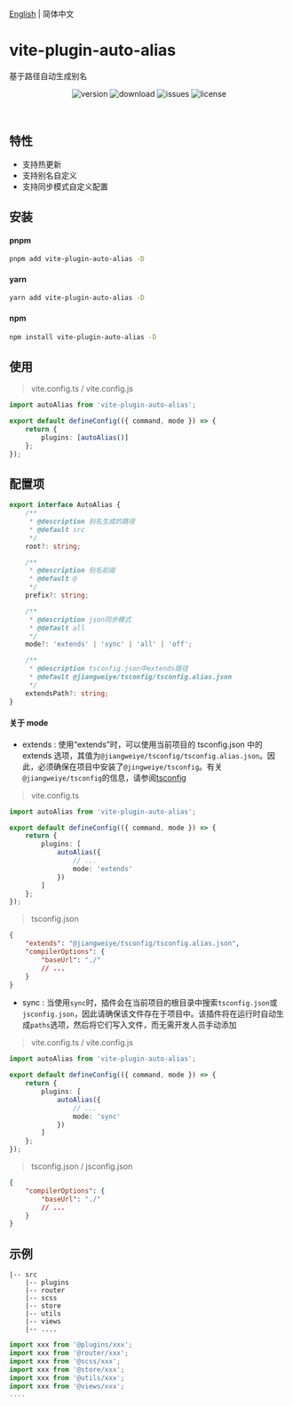 [English](https://github.com/jwyGithub/vite-plugin-auto-alias) | 简体中文

# vite-plugin-auto-alias

基于路径自动生成别名

<p align="center">
  <img src="https://img.shields.io/npm/v/vite-plugin-auto-alias" alt='version'>
  <img src="https://img.shields.io/npm/dm/vite-plugin-auto-alias" alt='download'>
  <img src="https://img.shields.io/github/issues/jwyGithub/vite-plugin-auto-alias" alt='issues'>
  <img src="https://img.shields.io/github/license/jwyGithub/vite-plugin-auto-alias" alt='license'>
</p>
<br />

## 特性

-   支持热更新
-   支持别名自定义
-   支持同步模式自定义配置

## 安装

#### pnpm

```sh
pnpm add vite-plugin-auto-alias -D
```

#### yarn

```sh
yarn add vite-plugin-auto-alias -D
```

#### npm

```sh
npm install vite-plugin-auto-alias -D
```

## 使用

> vite.config.ts / vite.config.js

```typescript
import autoAlias from 'vite-plugin-auto-alias';

export default defineConfig(({ command, mode }) => {
    return {
        plugins: [autoAlias()]
    };
});
```

## 配置项

```typescript
export interface AutoAlias {
    /**
     * @description 别名生成的路径
     * @default src
     */
    root?: string;

    /**
     * @description 别名前缀
     * @default @
     */
    prefix?: string;

    /**
     * @description json同步模式
     * @default all
     */
    mode?: 'extends' | 'sync' | 'all' | 'off';

    /**
     * @description tsconfig.json中extends路径
     * @default @jiangweiye/tsconfig/tsconfig.alias.json
     */
    extendsPath?: string;
}
```

#### 关于 mode

-   extends : 使用“extends”时，可以使用当前项目的 tsconfig.json 中的 extends 选项，其值为`@jiangweiye/tsconfig/tsconfig.alias.json`。因此，必须确保在项目中安装了`@jingweiye/tsconfig`。有关`@jiangweiye/tsconfig`的信息，请参阅[tsconfig](https://github.com/jwyGithub/tsconfig)

> vite.config.ts

```typescript
import autoAlias from 'vite-plugin-auto-alias';

export default defineConfig(({ command, mode }) => {
    return {
        plugins: [
            autoAlias({
                // ...
                mode: 'extends'
            })
        ]
    };
});
```

> tsconfig.json

```json
{
    "extends": "@jiangweiye/tsconfig/tsconfig.alias.json",
    "compilerOptions": {
        "baseUrl": "./"
        // ...
    }
}
```

-   sync : 当使用`sync`时，插件会在当前项目的根目录中搜索`tsconfig.json`或`jsconfig.json`，因此请确保该文件存在于项目中。该插件将在运行时自动生成`paths`选项，然后将它们写入文件，而无需开发人员手动添加

> vite.config.ts / vite.config.js

```typescript
import autoAlias from 'vite-plugin-auto-alias';

export default defineConfig(({ command, mode }) => {
    return {
        plugins: [
            autoAlias({
                // ...
                mode: 'sync'
            })
        ]
    };
});
```

> tsconfig.json / jsconfig.json

```json
{
    "compilerOptions": {
        "baseUrl": "./"
        // ...
    }
}
```

## 示例

    |-- src
        |-- plugins
        |-- router
        |-- scss
        |-- store
        |-- utils
        |-- views
        |-- ....

```typescript
import xxx from '@plugins/xxx';
import xxx from '@router/xxx';
import xxx from '@scss/xxx';
import xxx from '@store/xxx';
import xxx from '@utils/xxx';
import xxx from '@views/xxx';
....
```

